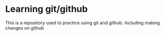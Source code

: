 # Learning git/github
This is a repository used to practice using git and github.
Including making changes on github
